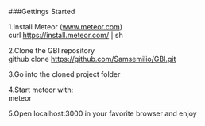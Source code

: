 ###Gettings Started

1.Install Meteor (www.meteor.com)  
curl https://install.meteor.com/ | sh  

2.Clone the GBI repository  
github clone https://github.com/Samsemilio/GBI.git  

3.Go into the cloned project folder   

4.Start meteor with:  
meteor  

5.Open localhost:3000 in your favorite browser and enjoy